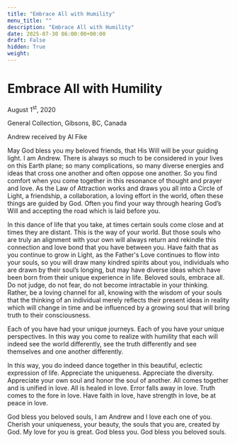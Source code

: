 ```yaml
---
title: "Embrace All with Humility"
menu_title: ""
description: "Embrace All with Humility"
date: 2025-07-30 06:00:00+00:00
draft: False
hidden: True
weight:
---
```

# Embrace All with Humility

August 1<sup>st</sup>, 2020

General Collection, Gibsons, BC, Canada

Andrew received by Al Fike

May God bless you my  beloved friends, that His Will will be your guiding light. I am Andrew. There is always so much to be considered in your lives on this Earth plane; so many complications, so many diverse energies and ideas that cross one another and often oppose one another. So you find comfort when you come together in this resonance of thought and prayer and love. As the Law of Attraction works and draws you all into a Circle of Light, a friendship, a collaboration, a loving effort in the world, often these things are guided by God. Often you find your way through hearing God’s Will and accepting the road which is laid before you.

In this dance of life that you take, at times certain souls come close and at times they are distant. This is the way of your world. But those souls who are truly an alignment with your own will always return and rekindle this connection and love bond that you have between you. Have faith that as you continue to grow in Light, as the Father's Love continues to flow into your souls, so you will draw many kindred spirits about you, individuals who are drawn by their soul’s longing, but may have diverse ideas which have been born from their unique experience in life. Beloved souls, embrace all. Do not judge, do not fear, do not become intractable in your thinking. Rather, be a loving channel for all, knowing with the wisdom of your souls that the thinking of an individual merely reflects their present ideas in reality which will change in time and be influenced by a growing soul that will bring truth to their consciousness.

Each of you have had your unique journeys. Each of you have your unique perspectives. In this way you come to realize with humility that each will indeed see the world differently, see the truth differently and see themselves and one another differently.

In this way, you do indeed dance together in this beautiful, eclectic expression of life. Appreciate the uniqueness. Appreciate the diversity. Appreciate your own soul and honor the soul of another. All comes together and is unified in love. All is healed in love. Error falls away in love. Truth comes to the fore in love. Have faith in love, have strength in love, be at peace in love.

God bless you beloved souls, I am Andrew and I love each one of you. Cherish your uniqueness, your beauty, the souls that you are, created by God. My love for you is great. God bless you. God bless you beloved souls.
